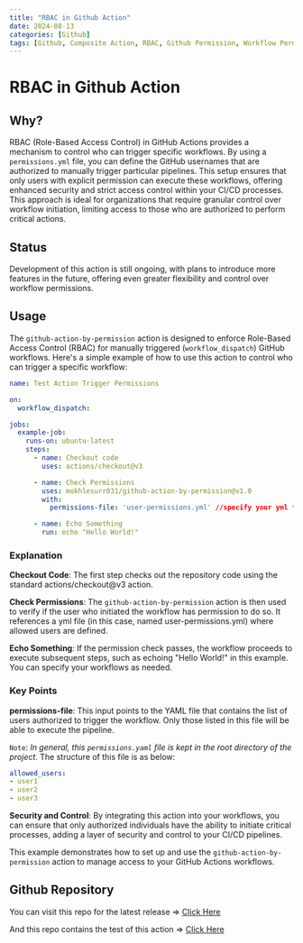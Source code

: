 ```yaml
---
title: "RBAC in Github Action"
date: 2024-08-13
categories: [Github]
tags: [Github, Composite Action, RBAC, Github Permission, Workflow Permission, Github Action, CI/CD Pipeline, Pipeline, DevOps, SRE, CI/CD, Continuous Development, Continuous Integration]
---
```


# RBAC in Github Action

## Why? 
RBAC (Role-Based Access Control) in GitHub Actions provides a mechanism to control who can trigger specific workflows. By using a `permissions.yml` file, you can define the GitHub usernames that are authorized to manually trigger particular pipelines. This setup ensures that only users with explicit permission can execute these workflows, offering enhanced security and strict access control within your CI/CD processes. This approach is ideal for organizations that require granular control over workflow initiation, limiting access to those who are authorized to perform critical actions.

## Status
Development of this action is still ongoing, with plans to introduce more features in the future, offering even greater flexibility and control over workflow permissions.


## Usage
The `github-action-by-permission` action is designed to enforce Role-Based Access Control (RBAC) for manually triggered (`workflow_dispatch`) GitHub workflows. Here's a simple example of how to use this action to control who can trigger a specific workflow:

```yml
name: Test Action Trigger Permissions

on:
  workflow_dispatch:

jobs:
  example-job:
    runs-on: ubuntu-latest
    steps:
      - name: Checkout code
        uses: actions/checkout@v3

      - name: Check Permissions
        uses: mokhlesurr031/github-action-by-permission@v1.0
        with:
          permissions-file: 'user-permissions.yml' //specify your yml file with correct path here

      - name: Echo Something
        run: echo "Hello World!"
```

### Explanation
**Checkout Code**: The first step checks out the repository code using the standard actions/checkout@v3 action.

**Check Permissions**: The `github-action-by-permission` action is then used to verify if the user who initiated the workflow has permission to do so. It references a yml file (in this case, named user-permissions.yml) where allowed users are defined.

**Echo Something**: If the permission check passes, the workflow proceeds to execute subsequent steps, such as echoing "Hello World!" in this example. You can specify your workflows as needed.

### Key Points
**permissions-file**: This input points to the YAML file that contains the list of users authorized to trigger the workflow. Only those listed in this file will be able to execute the pipeline. 

`Note`: *In general, this `permissions.yaml` file is kept in the root directory of the project*.
The structure of this file is as below:

```yml
allowed_users:
- user1
- user2
- user3
```

**Security and Control**: By integrating this action into your workflows, you can ensure that only authorized individuals have the ability to initiate critical processes, adding a layer of security and control to your CI/CD pipelines.


This example demonstrates how to set up and use the `github-action-by-permission` action to manage access to your GitHub Actions workflows.


## Github Repository
You can visit this repo for the latest release => [Click Here](https://github.com/mokhlesurr031/github-action-by-permission)

And this repo contains the test of this action => [Click Here](https://github.com/mokhlesurr031/test-github-action-by-permission)
